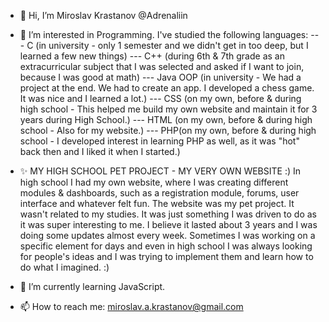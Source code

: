 - 👋 Hi, I’m Miroslav Krastanov @Adrenaliin

- 👀 I’m interested in Programming. I've studied the following languages: 
--- C (in university - only 1 semester and we didn't get in too deep, but I learned a few new things) 
--- C++ (during 6th & 7th grade as an extracurricular subject that I was selected and asked if I want to join, because I was good at math)
--- Java OOP (in university - We had a project at the end. We had to create an app. I developed a chess game. It was nice and I learned a lot.) 
--- CSS (on my own, before & during high school - This helped me build my own website and maintain it for 3 years during High School.)
--- HTML (on my own, before & during high school - Also for my website.)
--- PHP(on my own, before & during high school - I developed interest in learning PHP as well, as it was "hot" back then and I liked it when I started.)

- ✨ MY HIGH SCHOOL PET PROJECT - MY VERY OWN WEBSITE :)
In high school I had my own website, where I was creating different modules & dashboards, such as a registration module, forums, user interface and whatever felt fun. The website was my pet project. It wasn't related to my studies. It was just something I was driven to do as it was super interesting to me. I believe it lasted about 3 years and I was doing some updates almost every week. Sometimes I was working on a specific element for days and even in high school I was always looking for people's ideas and I was trying to implement them and learn how to do what I imagined. :)

- 🌱 I’m currently learning JavaScript.
- 📫 How to reach me: miroslav.a.krastanov@gmail.com

